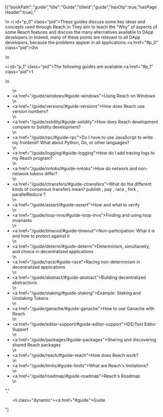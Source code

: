 [{"bookPath":"guide","title":"Guide","titleId":"guide","hasOtp":true,"hasPageHeader":true},"<p>\n  <i id=\"p_0\" class=\"pid\"></i>These guides discuss some key ideas and concepts used through Reach.\n  They aim to teach the \"Why\" of aspects of some Reach features and discuss the many alternatives available to DApp developers.\n  Indeed, many of these points are relevant to all DApp developers, because the problems appear in all applications.<a href=\"#p_0\" class=\"pid\">0</a>\n</p>\n<p><i id=\"p_1\" class=\"pid\"></i>The following guides are available:<a href=\"#p_1\" class=\"pid\">1</a></p>\n<ul>\n  <li><a href=\"/guide/windows/#guide-windows\">Using Reach on Windows</a></li>\n  <li><a href=\"/guide/versions/#guide-versions\">How does Reach use version numbers?</a></li>\n  <li><a href=\"/guide/solidity/#guide-solidity\">How does Reach development compare to Solidity development?</a></li>\n  <li><a href=\"/guide/rpc/#guide-rpc\">Do I have to use JavaScript to write my frontend? What about Python, Go, or other languages?</a></li>\n  <li><a href=\"/guide/logging/#guide-logging\">How do I add tracing logs to my Reach program?</a></li>\n  <li><a href=\"/guide/nntoks/#guide-nntoks\">How do network and non-network tokens differ?</a></li>\n  <li><a href=\"/guide/ctransfers/#guide-ctransfers\">What do the different kinds of consensus transfers mean? publish , pay , race , fork , parallelReduce ?</a></li>\n  <li><a href=\"/guide/assert/#guide-assert\">How and what to verify</a></li>\n  <li><a href=\"/guide/loop-invs/#guide-loop-invs\">Finding and using loop invariants</a></li>\n  <li><a href=\"/guide/timeout/#guide-timeout\">Non-participation: What it is and how to protect against it</a></li>\n  <li><a href=\"/guide/determ/#guide-determ\">Determinism, simultaneity, and choice in decentralized applications</a></li>\n  <li><a href=\"/guide/race/#guide-race\">Racing non-determinism in decentralized applications</a></li>\n  <li><a href=\"/guide/abstract/#guide-abstract\">Building decentralized abstractions</a></li>\n  <li><a href=\"/guide/staking/#guide-staking\">Example: Staking and Unstaking Tokens</a></li>\n  <li><a href=\"/guide/ganache/#guide-ganache\">How to use Ganache with Reach</a></li>\n  <li><a href=\"/guide/editor-support/#guide-editor-support\">IDE/Text Editor Support</a></li>\n  <li><a href=\"/guide/packages/#guide-packages\">Sharing and discovering shared Reach packages</a></li>\n  <li><a href=\"/guide/reach/#guide-reach\">How does Reach work?</a></li>\n  <li><a href=\"/guide/limits/#guide-limits\">What are Reach's limitations?</a></li>\n  <li><a href=\"/guide/roadmap/#guide-roadmap\">Reach's Roadmap</a></li>\n</ul>","<ul><li class=\"dynamic\"><a href=\"#guide\">Guide</a></li></ul>"]